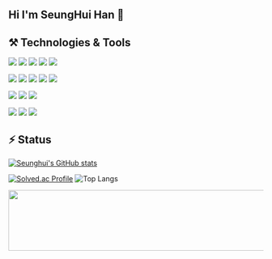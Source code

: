 ## Hi I'm SeungHui Han 👋


<!-- ![헤더](https://capsule-render.vercel.app/api?type=waving&height=295&color=gradient&text=새싹%20백엔드%20개발자%20한승희입니다&fontAlign=50&fontAlignY=38&fontSize=50) -->

## ⚒️ Technologies & Tools
<img src="https://img.shields.io/badge/java-007396?style=for-the-badge&logo=OpenJDK&logoColor=white"> <img src="https://img.shields.io/badge/Spring-6DB33F?style=for-the-badge&logo=spring&logoColor=white">
<img src="https://img.shields.io/badge/Spring_Boot-6DB33F?style=for-the-badge&logo=spring-boot&logoColor=white"> <img src="https://img.shields.io/badge/MySQL-005C84?style=for-the-badge&logo=mysql&logoColor=white">
<img src="https://img.shields.io/badge/Kotlin-B125EA?style=for-the-badge&logo=kotlin&logoColor=white"> 

<img src="https://img.shields.io/badge/Thymeleaf-%23005C0F.svg?style=for-the-badge&logo=Thymeleaf&logoColor=white"> <img src="https://img.shields.io/badge/JavaScript-323330?style=for-the-badge&logo=javascript&logoColor=F7DF1E"> <img src="https://img.shields.io/badge/HTML5-E34F26?style=for-the-badge&logo=html5&logoColor=white"> <img src="https://img.shields.io/badge/CSS3-1572B6?style=for-the-badge&logo=css3&logoColor=white"> <img src="https://img.shields.io/badge/Python-FFD43B?style=for-the-badge&logo=python&logoColor=blue">

<img src="https://img.shields.io/badge/C-00599C?style=for-the-badge&logo=c&logoColor=white"> <img src="https://img.shields.io/badge/Tableau-E97627?style=for-the-badge&logo=Tableau&logoColor=white"> <img src="https://img.shields.io/badge/blender-%23F5792A.svg?style=for-the-badge&logo=blender&logoColor=white">


<img src="https://img.shields.io/badge/IntelliJ_IDEA-000000.svg?style=for-the-badge&logo=intellij-idea&logoColor=white"> <img src="https://img.shields.io/badge/VSCode-0078D4?style=for-the-badge&logo=visual%20studio%20code&logoColor=white"> <img src="https://img.shields.io/badge/Visual_Studio_Code-0078D4?style=for-the-badge&logo=visual%20studio%20code&logoColor=white">


<!---
<img src="https://img.shields.io/badge/GitHub-100000?style=for-the-badge&logo=github&logoColor=white"> <img src="https://img.shields.io/badge/Notion-000000?style=for-the-badge&logo=notion&logoColor=white"> <img src="https://img.shields.io/badge/Slack-4A154B?style=for-the-badge&logo=slack&logoColor=white"> <img src="https://img.shields.io/badge/Discord-5865F2?style=for-the-badge&logo=discord&logoColor=white"> <img src="https://img.shields.io/badge/Zoom-2D8CFF?style=for-the-badge&logo=zoom&logoColor=white">
--->


## ⚡ Status

[![Seunghui's GitHub stats](https://github-readme-stats.vercel.app/api?username=SeungHuiHan&show_icons=true&theme=dracula)](https://github.com/SeungHuiHan/github-readme-stats)

[![Solved.ac Profile](http://mazassumnida.wtf/api/v2/generate_badge?boj=yaedam5)](https://solved.ac/yaedam5/)
![Top Langs](https://github-readme-stats.vercel.app/api/top-langs/?username=SeungHuiHan&layout=compact&theme=tokyonight)


<a href="https://github.com/devxb/gitanimals">
  <img src="https://render.gitanimals.org/lines/SeungHuiHan?pet-id=1" width="1000" height="120"/>
</a>
